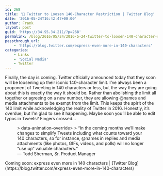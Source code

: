 ```yaml
---
id: 268
title: '🔗 Twitter to Loosen 140-Character Restriction | Twitter Blog'
date: '2016-05-24T16:42:47+00:00'
author: Frank
layout: post
guid: 'https://34.95.34.211/?p=268'
permalink: /blog/2016/05/24/2016-5-24-twitter-to-loosen-140-character-restriction-twitter-blog/
passthrough_url:
    - 'https://blog.twitter.com/express-even-more-in-140-characters'
categories:
    - Links
    - 'Social Media'
    - Twitter
---
```


Finally, the day is coming. Twitter officially announced today that they soon will be loosening up their iconic 140-character limit. I’ve always been a proponent of Tweeting in 140 characters or less, but the way they are going about this is exactly the way it should be. Rather than abolishing the limit all together or agreeing on a new number, they are allowing @names and media attachments to be exempt from the limit. This keeps the spirit of the 140 limit while acknowledging the reality of Twitter in 2016. Honestly, it’s overdue, but I’m glad to see it happening. Maybe soon you’ll be able to edit typos in Tweets? Fingers crossed…

<figure>> data-animation-override&gt;  
> <span>“</span>In the coming months we’ll make changes to simplify Tweets including what counts toward your 140 characters, so for instance, @names in replies and media attachments (like photos, GIFs, videos, and polls) will no longer “use up” valuable characters.<span>”</span>

<figcaption class="source">— Todd Sherman, Sr. Product Manager</figcaption></figure>Coming soon: express even more in 140 characters | [Twitter Blog](https://blog.twitter.com/express-even-more-in-140-characters)